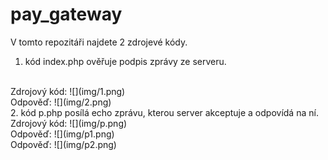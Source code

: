 # pay_gateway
V tomto repozitáři najdete 2 zdrojevé kódy.

1. kód index.php ověřuje podpis zprávy ze serveru.
<br>
Zdrojový kód:
![](img/1.png)
<br>
Odpověď:
![](img/2.png)
<br>
2. kód p.php posílá echo zprávu, kterou server akceptuje a odpovídá na ní.
<br>
Zdrojový kód:
![](img/p.png)
<br>
Odpověď:
![](img/p1.png)
<br>
Odpověď:
![](img/p2.png)
